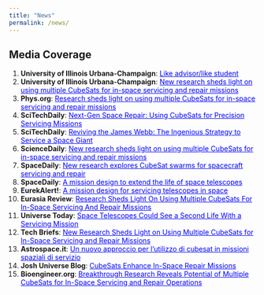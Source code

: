 ```yaml
---
title: "News"
permalink: /news/
---
```


## Media Coverage

1. **University of Illinois Urbana-Champaign**: <a href="https://aerospace.illinois.edu/news/74141" target="_blank" style="color:blue">Like advisor/like student</a>  
2. **University of Illinois Urbana-Champaign**: <a href="https://aerospace.illinois.edu/news/73647" target="_blank" style="color:blue">New research sheds light on using multiple CubeSats for in-space servicing and repair missions</a>  
3. **Phys.org**: <a href="https://phys.org/news/2025-02-multiple-cubesats-space-missions.html" target="_blank" style="color:blue">Research sheds light on using multiple CubeSats for in-space servicing and repair missions</a> 
4. **SciTechDaily**: <a href="https://scitechdaily.com/next-gen-space-repair-using-cubesats-for-precision-servicing-missions/" target="_blank" style="color:blue">Next-Gen Space Repair: Using CubeSats for Precision Servicing Missions</a>  
5. **SciTechDaily**: <a href="https://scitechdaily.com/reviving-the-james-webb-the-ingenious-strategy-to-service-a-space-giant/" target="_blank" style="color:blue">Reviving the James Webb: The Ingenious Strategy to Service a Space Giant</a>  
6. **ScienceDaily**: <a href="https://www.sciencedaily.com/releases/2025/02/250214123711.htm" target="_blank" style="color:blue">New research sheds light on using multiple CubeSats for in-space servicing and repair missions</a>  
7. **SpaceDaily**: <a href="https://www.spacedaily.com/reports/New_research_explores_CubeSat_swarms_for_spacecraft_servicing_and_repair_999.html" target="_blank" style="color:blue">New research explores CubeSat swarms for spacecraft servicing and repair</a>  
8. **SpaceDaily**: <a href="https://www.spacedaily.com/reports/A_mission_design_to_extend_the_life_of_space_telescopes_999.html" target="_blank" style="color:blue">A mission design to extend the life of space telescopes</a> 
9. **EurekAlert!**: <a href="https://www.eurekalert.org/news-releases/1067052" target="_blank" style="color:blue">A mission design for servicing telescopes in space</a> 
10. **Eurasia Review**: <a href="https://www.eurasiareview.com/15022025-research-sheds-light-on-using-multiple-cubesats-for-in-space-servicing-and-repair-missions/" target="_blank" style="color:blue">Research Sheds Light On Using Multiple CubeSats For In-Space Servicing And Repair Missions</a>  
11. **Universe Today**: <a href="https://www.universetoday.com/articles/space-telescopes-could-see-a-second-life-with-a-servicing-mission" target="_blank" style="color:blue">Space Telescopes Could See a Second Life With a Servicing Mission</a> 
12. **Tech Briefs**: <a href="https://www.techbriefs.com/component/content/article/52834-new-research-sheds-light-on-using-multiple-cubesats-for-in-space-servicing-and-repair-missions" target="_blank" style="color:blue">New Research Sheds Light on Using Multiple CubeSats for In-Space Servicing and Repair Missions</a> 
13. **Astrospace.it**: <a href="https://www.astrospace.it/2025/02/17/un-nuovo-approccio-per-lutilizzo-di-cubesat-in-missioni-spaziali-di-servizio/" target="_blank" style="color:blue">Un nuovo approccio per l’utilizzo di cubesat in missioni spaziali di servizio</a>
14. **Josh Universe Blog**: <a href="https://blog.joshuniverse.com/cubesats-enhance-in-space-repair-missions/" target="_blank" style="color:blue">CubeSats Enhance In-Space Repair Missions</a>  
15. **Bioengineer.org**: <a href="https://bioengineer.org/breakthrough-research-reveals-potential-of-multiple-cubesats-for-in-space-servicing-and-repair-operations/" target="_blank" style="color:blue">Breakthrough Research Reveals Potential of Multiple CubeSats for In-Space Servicing and Repair Operations</a>
